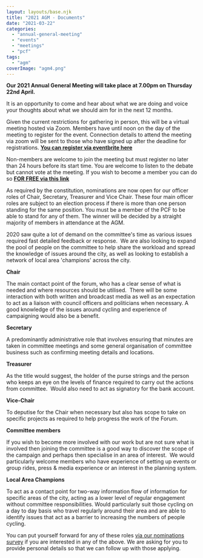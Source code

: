 ```yaml
---
layout: layouts/base.njk
title: "2021 AGM - Documents"
date: "2021-03-22"
categories: 
  - "annual-general-meeting"
  - "events"
  - "meetings"
  - "pcf"
tags: 
  - "agm"
coverImage: "agm4.png"
---
```


**Our 2021 Annual General Meeting will take place at 7.00pm on Thursday 22nd April.**

It is an opportunity to come and hear about what we are doing and voice your thoughts about what we should aim for in the next 12 months.

Given the current restrictions for gathering in person, this will be a virtual meeting hosted via Zoom. Members have until noon on the day of the meeting to register for the event. Connection details to attend the meeting via zoom will be sent to those who have signed up after the deadline for registrations. [**You can register via eventbrite here**](https://pcfagm21.eventbrite.co.uk)

Non-members are welcome to join the meeting but must register no later than 24 hours before its start time. You are welcome to listen to the debate but cannot vote at the meeting. If you wish to become a member you can do so [**FOR FREE via this link**](https://www.pompeybug.co.uk/join/)

As required by the constitution, nominations are now open for our officer roles of Chair, Secretary, Treasurer and Vice Chair. These four main officer roles are subject to an election process if there is more than one person standing for the same position. You must be a member of the PCF to be able to stand for any of them. The winner will be decided by a straight majority of members in attendance at the AGM.

2020 saw quite a lot of demand on the committee's time as various issues required fast detailed feedback or response.  We are also looking to expand the pool of people on the committee to help share the workload and spread the knowledge of issues around the city, as well as looking to establish a network of local area 'champions' across the city.

**Chair**

The main contact point of the forum, who has a clear sense of what is needed and where resources should be utilised.  There will be some interaction with both written and broadcast media as well as an expectation to act as a liaison with council officers and politicians when necessary. A good knowledge of the issues around cycling and experience of campaigning would also be a benefit.

**Secretary**

A predominantly administrative role that involves ensuring that minutes are taken in committee meetings and some general organisation of committee business such as confirming meeting details and locations.

**Treasurer**

As the title would suggest, the holder of the purse strings and the person who keeps an eye on the levels of finance required to carry out the actions from committee.  Would also need to act as signatory for the bank account.

**Vice-Chair**

To deputise for the Chair when necessary but also has scope to take on specific projects as required to help progress the work of the Forum.

**Committee members**

If you wish to become more involved with our work but are not sure what is involved then joining the committee is a good way to discover the scope of the campaign and perhaps then specialise in an area of interest.  We would particularly welcome members who have experience of setting up events or group rides, press & media experience or an interest in the planning system.

**Local Area Champions**

To act as a contact point for two-way information flow of information for specific areas of the city, acting as a lower level of regular engagement without committee responsibilities. Would particularly suit those cycling on a day to day basis who travel regularly around their area and are able to identify issues that act as a barrier to increasing the numbers of people cycling.

You can put yourself forward for any of these roles [via our nominations survey](https://www.surveymonkey.co.uk/r/VT985DZ) if you are interested in any of the above. We are asking for you to provide personal details so that we can follow up with those applying.
